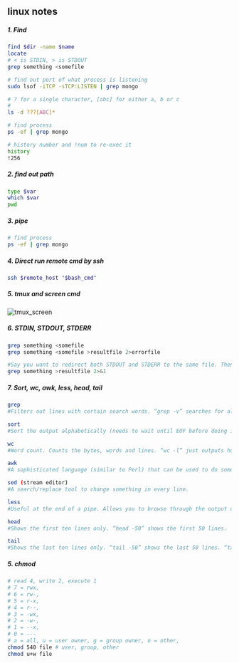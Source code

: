 ## linux notes

##### 1. Find

```bash
find $dir -name $name
locate 
# < is STDIN, > is STDOUT
grep something <somefile 

# find out port of what process is listening 
sudo lsof -iTCP -sTCP:LISTEN | grep mongo

# ? for a single character, [abc] for either a, b or c
#
ls -d ???[ABC]*

# find process
ps -ef | grep mongo

# history number and !num to re-exec it
history
!256
```

##### 2. find out path

```bash
type $var
which $var
pwd
```

##### 3. pipe

```bash
# find process
ps -ef | grep mongo
```

##### 4. Direct run remote cmd by ssh

```bash
ssh $remote_host "$bash_cmd"
```

##### 5. tmux and screen cmd

![tmux_screen](/Users/kai/kai_github/note/tmux_screen.png)

##### 6. STDIN, STDOUT, STDERR

```bash
grep something <somefile
grep something <somefile >resultfile 2>errorfile

#Say you want to redirect both STDOUT and STDERR to the same file. Then you cannot do. This redirects STDOUT (1) to the ‘resultfile’ and tells STDERR (2) to send the output to what STDOUT is set to (also ‘resultfile’).
grep something >resultfile 2>&1
```

##### 7. Sort, wc, awk, less, head, tail

```bash
grep
#Filters out lines with certain search words. “grep -v” searches for all lines that do not contain the search word.

sort
#Sort the output alphabetically (needs to wait until EOF before doing its work). “sort -n” sorts numerically. “sort -u” filters out duplicate lines.usel

wc
#Word count. Counts the bytes, words and lines. “wc -l” just outputs how many lines were counted.

awk
#A sophisticated language (similar to Perl) that can be used to do something with every line. “awk ‘{print $3}'” outputs the third column of every line.

sed (stream editor)
#A search/replace tool to change something in every line.

less
#Useful at the end of a pipe. Allows you to browse through the output one page at a time. (“less” refers to a similar but less capable tool called “more” that allowed you to see the first page and then press ‘Space’ to view ‘more’.)

head
#Shows the first ten lines only. “head -50” shows the first 50 lines.

tail
#Shows the last ten lines only. “tail -50” shows the last 50 lines. “tail -f” follows a certain file.
```

##### 5. chmod

```bash
# read 4, write 2, execute 1
# 7 = rwx, 
# 6 = rw-, 
# 5 = r-x, 
# 4 = r--, 
# 3 = -wx, 
# 2 = -w-,
# 1 = --x, 
# 0 = ---
# a = all, u = user owner, g = group owner, o = other, 
chmod 540 file # user, group, other
chmod u+w file
```

